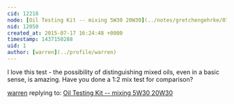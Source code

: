 ```yaml
---
cid: 12218
node: [Oil Testing Kit -- mixing 5W30 20W30](../notes/gretchengehrke/07-11-2015/oil-testing-kit-mixing-5w30-20w30)
nid: 12050
created_at: 2015-07-17 16:24:48 +0000
timestamp: 1437150288
uid: 1
author: [warren](../profile/warren)
---
```


I love this test - the possibility of distinguishing mixed oils, even in a basic sense, is amazing. Have you done a 1:2 mix test for comparison? 

[warren](../profile/warren) replying to: [Oil Testing Kit -- mixing 5W30 20W30](../notes/gretchengehrke/07-11-2015/oil-testing-kit-mixing-5w30-20w30)

